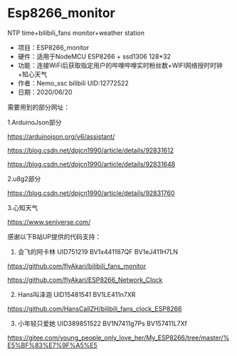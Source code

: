 # Esp8266_monitor
NTP time+bilibili_fans monitor+weather station
 * 项目：ESP8266_monitor
 * 硬件：适用于NodeMCU ESP8266 + ssd1306 128*32
 * 功能：连接WiFi后获取指定用户的哔哩哔哩实时粉丝数+WIFI网络授时时钟+知心天气
 * 作者：Nemo_ssc  bilibili UID:12772522
 * 日期：2020/06/20
 
需要用到的部分网址：

1.ArduinoJson部分

https://arduinojson.org/v6/assistant/

https://blog.csdn.net/dpjcn1990/article/details/92831612

https://blog.csdn.net/dpjcn1990/article/details/92831648

2.u8g2部分

https://blog.csdn.net/dpjcn1990/article/details/92831760

3.心知天气

https://www.seniverse.com/


感谢以下B站UP提供的代码支持：

1. 会飞的阿卡林 UID751219 BV1x441187QF BV1eJ411H7LN

https://github.com/flyAkari/bilibili_fans_monitor

https://github.com/flyAkari/ESP8266_Network_Clock

2. Hans叫泽涵 UID15481541 BV1LE411n7XR

https://github.com/HansCallZH/bilibili_fans_clock_ESP8266

3. 小年轻只爱她 UID389851522 BV1N7411g7Ps BV157411L7Xf

https://gitee.com/young_people_only_love_her/My_ESP8266/tree/master/%E5%BF%83%E7%9F%A5%E5
